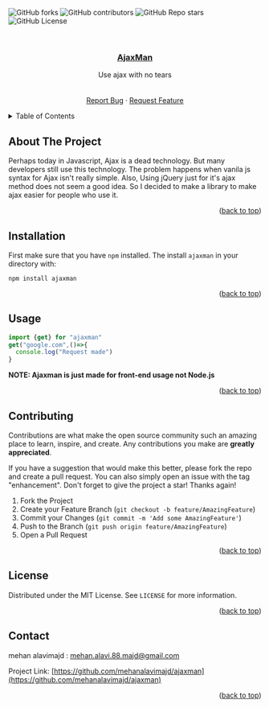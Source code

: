 <div id="top"></div>


<!-- PROJECT SHIELDS -->
![GitHub forks](https://img.shields.io/github/forks/mehanalavimajd/ajaxman?logo=ajaxman&style=for-the-badge)
![GitHub contributors](https://img.shields.io/github/contributors/mehanalavimajd/ajaxman?style=for-the-badge)
![GitHub Repo stars](https://img.shields.io/github/stars/mehanalavimajd/ajaxman?color=yellow&style=for-the-badge)
![GitHub License](https://img.shields.io/github/license/mehanalavimajd/ajaxman?style=for-the-badge)

<!-- PROJECT LOGO -->
<br />
<div align="center">
  <a href="https://github.com/mehanalavimajd/ajaxman">
      <h3 align="center">AjaxMan</h3>
  </a>

  <p align="center">
    Use ajax with no tears
    <br />
    <br />
    <br />
    <a href="https://github.com/mehanalavimajd/ajaxman/issues">Report Bug</a>
    ·
    <a href="https://github.com/mehanalavimajd/ajaxman/issues">Request Feature</a>
  </p>
</div>

<!-- TABLE OF CONTENTS -->
<details>
  <summary>Table of Contents</summary>
  <ol>
    <li>
      <a href="#about-the-project">About The Project</a>
    </li>
    <li><a href="#installation">Installation</a></li></li>
    <li><a href="#usage">Usage</a></li>
    <li><a href="#contributing">Contributing</a></li>
    <li><a href="#license">License</a></li>
    <li><a href="#contact">Contact</a></li>
  </ol>
</details>

<!-- ABOUT THE PROJECT -->
## About The Project
Perhaps today in Javascript, Ajax is a dead technology. But many developers still use this technology. The problem happens when vanila js syntax for Ajax isn't really simple. Also, Using jQuery just for it's ajax method does not seem a good idea. So I decided to make a library to make ajax easier for people who use it.

<p align="right">(<a href="#top">back to top</a>)</p>

## Installation
First make sure that you have `npm` installed. The install `ajaxman` in your directory with:
```
npm install ajaxman
```

<p align="right">(<a href="#top">back to top</a>)</p>

## Usage
```js
import {get} for "ajaxman"
get("google.com",()=>{
  console.log("Request made")
}
```
**NOTE: Ajaxman is just made for front-end usage not Node.js**

<p align="right">(<a href="#top">back to top</a>)</p>

<!-- CONTRIBUTING -->
## Contributing

Contributions are what make the open source community such an amazing place to learn, inspire, and create. Any contributions you make are **greatly appreciated**.

If you have a suggestion that would make this better, please fork the repo and create a pull request. You can also simply open an issue with the tag "enhancement".
Don't forget to give the project a star! Thanks again!

1. Fork the Project
2. Create your Feature Branch (`git checkout -b feature/AmazingFeature`)
3. Commit your Changes (`git commit -m 'Add some AmazingFeature'`)
4. Push to the Branch (`git push origin feature/AmazingFeature`)
5. Open a Pull Request

<p align="right">(<a href="#top">back to top</a>)</p>

<!-- LICENSE -->
## License

Distributed under the MIT License. See `LICENSE` for more information.

<p align="right">(<a href="#top">back to top</a>)</p>

## Contact
mehan alavimajd : mehan.alavi.88.majd@gmail.com

Project Link: [https://github.com/mehanalavimajd/ajaxman](https://github.com/mehanalavimajd/ajaxman)

<p align="right">(<a href="#top">back to top</a>)</p>


